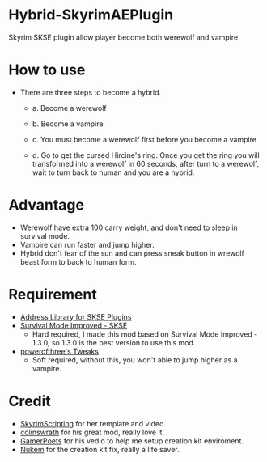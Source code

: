 # Hybrid-SkyrimAEPlugin
Skyrim SKSE plugin allow player become both werewolf and vampire.
# How to use
- There are three steps to become a hybrid.
  
  * a. Become a werewolf
  
  * b. Become a vampire
  
  * c. You must become a werewolf first before you become a vampire
  
  * d. Go to get the cursed Hircine's ring. Once you get the ring you will transformed into a werewolf in 60 seconds, after turn to a werewolf, wait to turn back to human and you are
a hybrid.
# Advantage
- Werewolf have extra 100 carry weight, and don't need to sleep in survival mode.
- Vampire can run faster and jump higher.
- Hybrid don't fear of the sun and can press sneak button in wrewolf beast form to back to human form.
# Requirement
- [Address Library for SKSE Plugins](https://www.nexusmods.com/skyrimspecialedition/mods/32444)
- [Survival Mode Improved - SKSE](https://www.nexusmods.com/skyrimspecialedition/mods/78244)
  * Hard required, I made this mod based on Survival Mode Improved - 1.3.0, so 1.3.0 is the best version to use this mod.
- [powerofthree's Tweaks](https://www.nexusmods.com/skyrimspecialedition/mods/51073)
  * Soft required, without this, you won't able to jump higher as a vampire.
# Credit
- [SkyrimScripting](https://github.com/mrowrpurr) for her template and video.
- [colinswrath](https://github.com/colinswrath/Survival-Mode-Improved-SKSE) for his great mod, really love it.
- [GamerPoets](https://www.youtube.com/watch?v=l3FuJA1UGvQ) for his vedio to help me setup creation kit enviroment.
- [Nukem](https://www.nexusmods.com/skyrimspecialedition/mods/20061) for the creation kit fix, really a life saver.

